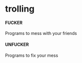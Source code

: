# trolling

#### FUCKER

Programs to mess with your friends

#### UNFUCKER

Programs to fix your mess
